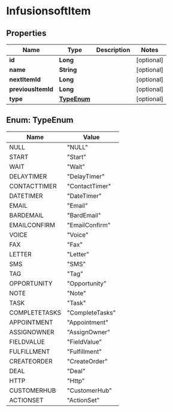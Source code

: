 
# InfusionsoftItem

## Properties
Name | Type | Description | Notes
------------ | ------------- | ------------- | -------------
**id** | **Long** |  |  [optional]
**name** | **String** |  |  [optional]
**nextItemId** | **Long** |  |  [optional]
**previousItemId** | **Long** |  |  [optional]
**type** | [**TypeEnum**](#TypeEnum) |  |  [optional]


<a name="TypeEnum"></a>
## Enum: TypeEnum
Name | Value
---- | -----
NULL | &quot;NULL&quot;
START | &quot;Start&quot;
WAIT | &quot;Wait&quot;
DELAYTIMER | &quot;DelayTimer&quot;
CONTACTTIMER | &quot;ContactTimer&quot;
DATETIMER | &quot;DateTimer&quot;
EMAIL | &quot;Email&quot;
BARDEMAIL | &quot;BardEmail&quot;
EMAILCONFIRM | &quot;EmailConfirm&quot;
VOICE | &quot;Voice&quot;
FAX | &quot;Fax&quot;
LETTER | &quot;Letter&quot;
SMS | &quot;SMS&quot;
TAG | &quot;Tag&quot;
OPPORTUNITY | &quot;Opportunity&quot;
NOTE | &quot;Note&quot;
TASK | &quot;Task&quot;
COMPLETETASKS | &quot;CompleteTasks&quot;
APPOINTMENT | &quot;Appointment&quot;
ASSIGNOWNER | &quot;AssignOwner&quot;
FIELDVALUE | &quot;FieldValue&quot;
FULFILLMENT | &quot;Fulfillment&quot;
CREATEORDER | &quot;CreateOrder&quot;
DEAL | &quot;Deal&quot;
HTTP | &quot;Http&quot;
CUSTOMERHUB | &quot;CustomerHub&quot;
ACTIONSET | &quot;ActionSet&quot;



